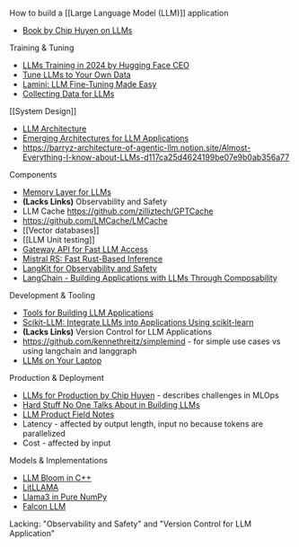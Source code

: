 How to build a [[Large Language Model (LLM)]] application

- [Book by Chip Huyen on LLMs](https://huyenchip.com/2023/04/11/llm-engineering.html)

Training & Tuning
- [LLMs Training in 2024 by Hugging Face CEO](https://www.linkedin.com/posts/thom-wolf_ai-openknowledge-openaccess-activity-7173356581361803265-lYWq?utm_source=share&utm_medium=member_android)
- [Tune LLMs to Your Own Data](https://www.linkedin.com/posts/sanyambhutani_terrific-tutorial-on-tuning-llms-on-your-activity-7056445643858358272-ZcMW?utm_source=share&utm_medium=member_android)
- [Lamini: LLM Fine-Tuning Made Easy](https://www.linkedin.com/posts/zhousharon_im-super-excited-to-announce-lamini-the-activity-7057754782249193472-1MKd?utm_source=share&utm_medium=member_desktop)
- [Collecting Data for LLMs](https://github.com/togethercomputer/RedPajama-Data)

[[System Design]]
- [LLM Architecture](https://github.blog/2023-10-30-the-architecture-of-todays-llm-applications/)
- [Emerging Architectures for LLM Applications](https://a16z.com/2023/06/20/emerging-architectures-for-llm-applications/)
- https://barryz-architecture-of-agentic-llm.notion.site/Almost-Everything-I-know-about-LLMs-d117ca25d4624199be07e9b0ab356a77

Components
- [Memory Layer for LLMs](https://github.com/mem0ai/mem0)
- **(Lacks Links)** Observability and Safety
- LLM Cache https://github.com/zilliztech/GPTCache
- https://github.com/LMCache/LMCache
- [[Vector databases]]
- [[LLM Unit testing]]
- [Gateway API for Fast LLM Access](https://github.com/Portkey-AI/gateway)
- [Mistral RS: Fast Rust-Based Inference](https://www.linkedin.com/posts/anant-gupta_llms-llms-rust-activity-7191759485839765504-ALI1?utm_source=share&utm_medium=member_desktop)
- [LangKit for Observability and Safety](https://www.linkedin.com/posts/whylabsai_whylabs-launches-langkit-to-make-large-language-activity-7074790438624231424-GJY_?utm_source=share&utm_medium=member_desktop)
- [LangChain - Building Applications with LLMs Through Composability](https://github.com/hwchase17/langchain)

Development & Tooling
- [Tools for Building LLM Applications](https://saharh.notion.site/saharh/1e4a35681007464faaa7cc5fe00dbd34?v=0e2f8309375c4f8d885f6221354576f3)
- [Scikit-LLM: Integrate LLMs into Applications Using scikit-learn](https://github.com/iryna-kondr/scikit-llm)
- **(Lacks Links)** Version Control for LLM Applications
- https://github.com/kennethreitz/simplemind - for simple use cases vs using langchain and langgraph
- [LLMs on Your Laptop](https://github.com/nat/openplayground)

Production & Deployment
- [LLMs for Production by Chip Huyen](https://www.linkedin.com/posts/chiphuyen_llms-promptengineering-mlops-activity-7051955337221844992-oG7a?utm_source=share&utm_medium=member_android) - describes challenges in MLOps
- [Hard Stuff No One Talks About in Building LLMs](https://www.honeycomb.io/blog/hard-stuff-nobody-talks-about-llm)
- [LLM Product Field Notes](https://barryz-architecture-of-agentic-llm.notion.site/Barry-s-LLM-Product-Field-Notes-646833d8bd11435b9db22c38edf6f11b)
- Latency - affected by output length, input no because tokens are parallelized
- Cost - affected by input

Models & Implementations
- [LLM Bloom in C++](https://www.linkedin.com/posts/jeremy-pinto_run-language-models-in-pure-c-introducing-activity-7042117323968630784-aOR9?utm_source=share&utm_medium=member_android)
- [LitLLAMA](https://www.linkedin.com/posts/jeremy-pinto_llama-llm-opensource-activity-7046622228049719296-enfr?utm_source=share&utm_medium=member_android)
- [Llama3 in Pure NumPy](https://github.com/likejazz/llama3.np)
- [Falcon LLM](https://huggingface.co/tiiuae/falcon-40b)


Lacking:
"Observability and Safety" and "Version Control for LLM Application"
